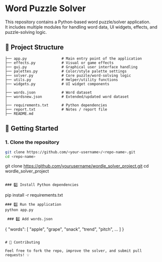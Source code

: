 # Word Puzzle Solver

This repository contains a Python-based word puzzle/solver application.  
It includes multiple modules for handling word data, UI widgets, effects, and puzzle-solving logic.

## 📂 Project Structure


```
├── app.py                # Main entry point of the application
├── effects.py            # Visual or game effects
├── gui.py                # Graphical user interface handling
├── palettes.py           # Color/style palette settings
├── solver.py             # Core puzzle/word-solving logic
├── utils.py              # Helper/utility functions
├── widgets.py            # UI widget components
│
├── words.json            # Word dataset
├── wordsnew.json         # Extended/updated word dataset
│
├── requirements.txt      # Python dependencies
├── report.txt            # Notes / report file
├── README.md 
```


## 🚀 Getting Started

### 1. Clone the repository
```bash
git clone https://github.com/<your-username>/<repo-name>.git
cd <repo-name>

```
git clone https://github.com/yourusername/wordle_solver_project.git
cd wordle_solver_project
```

### 2️⃣ Install Python dependencies

```
pip install -r requirements.txt
```
### 3️⃣ Run the application
python app.py

 ### 4️⃣ Add words.json

 ```
 {
    "words": [
        "apple",
        "grape",
        "snack",
        "trend",
        "pitch",
        ...
    ]
}
```

# 🤝 Contributing

Feel free to fork the repo, improve the solver, and submit pull requests! 💡


